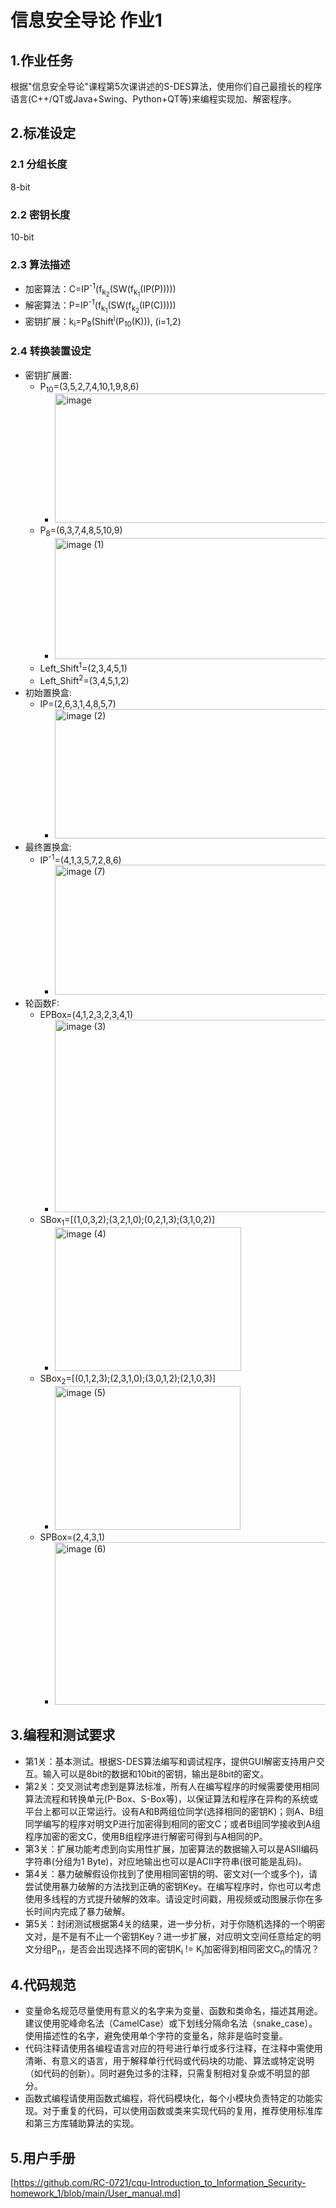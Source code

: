 # 信息安全导论 作业1
## 1.作业任务
根据"信息安全导论"课程第5次课讲述的S-DES算法，使用你们自己最擅长的程序语言(C++/QT或Java+Swing、Python+QT等)来编程实现加、解密程序。
## 2.标准设定
### 2.1 分组长度
8-bit
### 2.2 密钥长度
10-bit
### 2.3 算法描述
- 加密算法：C=IP<sup>-1</sup>(f<sub>k<sub>2</sub></sub>(SW(f<sub>k<sub>1</sub></sub>(IP(P)))))
- 解密算法：P=IP<sup>-1</sup>(f<sub>k<sub>1</sub></sub>(SW(f<sub>k<sub>2</sub></sub>(IP(C)))))
- 密钥扩展：k<sub>i</sub>=P<sub>8</sub>(Shift<sup>i</sup>(P<sub>10</sub>(K))),  (i=1,2)
### 2.4 转换装置设定
- 密钥扩展置: 
  - P<sub>10</sub>=(3,5,2,7,4,10,1,9,8,6)
    - <img width="679" height="207" alt="image" src="https://github.com/user-attachments/assets/368d042c-8884-471f-bfea-5434e790c25b" />
  - P<sub>8</sub>=(6,3,7,4,8,5,10,9)
    - <img width="681" height="194" alt="image (1)" src="https://github.com/user-attachments/assets/bedc5fd3-23bd-4f61-95c3-10fb3e93c184" />
  - Left_Shift<sup>1</sup>=(2,3,4,5,1)
  - Left_Shift<sup>2</sup>=(3,4,5,1,2)
- 初始置换盒:
  - IP=(2,6,3,1,4,8,5,7)
    - <img width="691" height="207" alt="image (2)" src="https://github.com/user-attachments/assets/5c751a31-e55b-43f4-b3be-664094a99c50" />
- 最终置换盒:
  - IP<sup>-1</sup>=(4,1,3,5,7,2,8,6)
    - <img width="691" height="208" alt="image (7)" src="https://github.com/user-attachments/assets/1295080a-1839-49e7-ac07-22e7747302e9" />
- 轮函数F:
  - EPBox=(4,1,2,3,2,3,4,1)
    - <img width="637" height="308" alt="image (3)" src="https://github.com/user-attachments/assets/aac70985-f45a-4478-bfb8-2d8853f059b4" />
  - SBox<sub>1</sub>=[(1,0,3,2);(3,2,1,0);(0,2,1,3);(3,1,0,2)]
    - <img width="298" height="230" alt="image (4)" src="https://github.com/user-attachments/assets/6069906c-6b6c-4503-aa7f-bbadc10e1a63" />
  - SBox<sub>2</sub>=[(0,1,2,3);(2,3,1,0);(3,0,1,2);(2,1,0,3)]
    - <img width="297" height="230" alt="image (5)" src="https://github.com/user-attachments/assets/c8e5783a-2424-44cb-9ed7-21260e9806c2" />
  - SPBox=(2,4,3,1)
    - <img width="535" height="260" alt="image (6)" src="https://github.com/user-attachments/assets/6f930f35-dfb5-46ed-8a1c-ef28275a066b" />

## 3.编程和测试要求
- 第1关：基本测试。根据S-DES算法编写和调试程序，提供GUI解密支持用户交互。输入可以是8bit的数据和10bit的密钥，输出是8bit的密文。
- 第2关：交叉测试考虑到是算法标准，所有人在编写程序的时候需要使用相同算法流程和转换单元(P-Box、S-Box等)，以保证算法和程序在异构的系统或平台上都可以正常运行。设有A和B两组位同学(选择相同的密钥K)；则A、B组同学编写的程序对明文P进行加密得到相同的密文C；或者B组同学接收到A组程序加密的密文C，使用B组程序进行解密可得到与A相同的P。
- 第3关：扩展功能考虑到向实用性扩展，加密算法的数据输入可以是ASII编码字符串(分组为1 Byte)，对应地输出也可以是ACII字符串(很可能是乱码)。
- 第4关：暴力破解假设你找到了使用相同密钥的明、密文对(一个或多个)，请尝试使用暴力破解的方法找到正确的密钥Key。在编写程序时，你也可以考虑使用多线程的方式提升破解的效率。请设定时间戳，用视频或动图展示你在多长时间内完成了暴力破解。
- 第5关：封闭测试根据第4关的结果，进一步分析，对于你随机选择的一个明密文对，是不是有不止一个密钥Key？进一步扩展，对应明文空间任意给定的明文分组P<sub>n</sub>，是否会出现选择不同的密钥K<sub>i</sub> != K<sub>j</sub>加密得到相同密文C<sub>n</sub>的情况？
## 4.代码规范
- 变量命名规范尽量使用有意义的名字来为变量、函数和类命名，描述其用途。建议使用驼峰命名法（CamelCase）或下划线分隔命名法（snake_case）。使用描述性的名字，避免使用单个字符的变量名，除非是临时变量。
- 代码注释请使用各编程语言对应的符号进行单行或多行注释，在注释中需使用清晰、有意义的语言，用于解释单行代码或代码块的功能、算法或特定说明（如代码的创新）。同时避免过多的注释，只需复制相对复杂或不明显的部分。
- 函数式编程请使用函数式编程，将代码模块化，每个小模块负责特定的功能实现。对于重复的代码，可以使用函数或类来实现代码的复用，推荐使用标准库和第三方库辅助算法的实现。
## 5.用户手册
[https://github.com/RC-0721/cqu-Introduction_to_Information_Security-homework_1/blob/main/User_manual.md]

